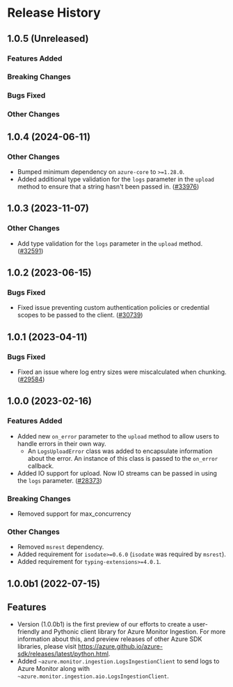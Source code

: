 # Release History

## 1.0.5 (Unreleased)

### Features Added

### Breaking Changes

### Bugs Fixed

### Other Changes

## 1.0.4 (2024-06-11)

### Other Changes

- Bumped minimum dependency on `azure-core` to `>=1.28.0`.
- Added additional type validation for the `logs` parameter in the `upload` method to ensure that a string hasn't been passed in. ([#33976](https://github.com/Azure/azure-sdk-for-python/pull/33976))

## 1.0.3 (2023-11-07)

### Other Changes

- Add type validation for the `logs` parameter in the `upload` method. ([#32591](https://github.com/Azure/azure-sdk-for-python/pull/32591/))

## 1.0.2 (2023-06-15)

### Bugs Fixed

- Fixed issue preventing custom authentication policies or credential scopes to be passed to the client. ([#30739](https://github.com/Azure/azure-sdk-for-python/pull/30739/))

## 1.0.1 (2023-04-11)

### Bugs Fixed
  - Fixed an issue where log entry sizes were miscalculated when chunking. ([#29584](https://github.com/Azure/azure-sdk-for-python/pull/29584))

## 1.0.0 (2023-02-16)

### Features Added
  - Added new `on_error` parameter to the `upload` method to allow users to handle errors in their own way.
    - An `LogsUploadError` class was added to encapsulate information about the error. An instance of this class is passed to the `on_error` callback.
  - Added IO support for upload. Now IO streams can be passed in using the `logs` parameter. ([#28373](https://github.com/Azure/azure-sdk-for-python/pull/28373))

### Breaking Changes
  - Removed support for max_concurrency

### Other Changes
  - Removed `msrest` dependency.
  - Added requirement for `isodate>=0.6.0` (`isodate` was required by `msrest`).
  - Added requirement for `typing-extensions>=4.0.1`.

## 1.0.0b1 (2022-07-15)

  ## Features
  - Version (1.0.0b1) is the first preview of our efforts to create a user-friendly and Pythonic client library for Azure Monitor Ingestion.
    For more information about this, and preview releases of other Azure SDK libraries, please visit https://azure.github.io/azure-sdk/releases/latest/python.html.
  - Added `~azure.monitor.ingestion.LogsIngestionClient` to send logs to Azure Monitor along with `~azure.monitor.ingestion.aio.LogsIngestionClient`.
